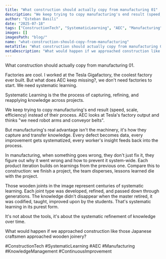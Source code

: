 ```yaml
---
title: "What construction should actually copy from manufacturing 01"
description: "We keep trying to copy manufacturing's end result (speed, scale, efficiency) instead of their process. AEC looks at Tesla's factory output and thinks we need robot arms and conveyor belts."
author: "Esteban Basili"
date: "2025-07-18"
tags: ["ConstructionTech", "SystematicLearning", "AEC", "Manufacturing", "KnowledgeManagement", "ContinuousImprovement"]
images: []
imagesPath: "blog/"
name: "what-construction-should-copy-from-manufacturing"
metaTitle: "What construction should actually copy from manufacturing 01 - Esteban Basili"
metaDescription: "What would happen if we approached construction like those Japanese craftsmen approached wooden joinery?"
---
```


What construction should actually copy from manufacturing 01. 

Factories are cool. I worked at the Tesla Gigafactory, the coolest factory ever built. But what does AEC keep missing?, we don't need factories to start. We need systematic learning.

Systematic Learning is the the process of capturing, refining, and reapplying knowledge across projects.

We keep trying to copy manufacturing's end result (speed, scale, efficiency) instead of their process. AEC looks at Tesla's factory output and thinks "we need robot arms and conveyor belts".

But manufacturing's real advantage isn't the machinery, it's how they capture and transfer knowledge. Every defect becomes data, every improvement gets systematized, every worker's insight feeds back into the process.

In manufacturing, when something goes wrong, they don't just fix it, they figure out why it went wrong and how to prevent it system-wide. Each product iteration builds on learnings from the previous one. Compare this to construction: we finish a project, the team disperses, lessons learned die with the project.

Those wooden joints in the image represent centuries of systematic learning. Each joint type was developed, refined, and passed down through generations. The knowledge didn't disappear when the master retired, it was codified, taught, improved upon by the students. That's systematic learning in its purest form.

It's not about the tools, it's about the systematic refinement of knowledge over time.

What would happen if we approached construction like those Japanese craftsmen approached wooden joinery?

#ConstructionTech #SystematicLearning #AEC #Manufacturing #KnowledgeManagement #ContinuousImprovement 